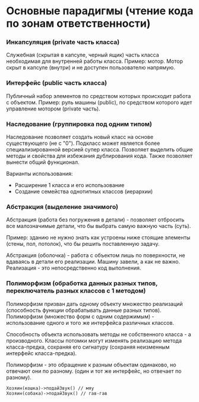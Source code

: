 # Основные парадигмы (чтение кода по зонам ответственности)

### Инкапсуляция (private часть класса)

Служебная (скрытая в капсуле, черный ящик) часть класса необходимая для внутренней работы класса.
Пример: мотор. Мотор скрыт в капсуле (внутри) и не доступен пользователю напрямую.

### Интерфейс (public часть класса)

Публичный набор элементов по средством которых происходит работа с объектом.
Пример: руль машины (public), по средством которого идет управление мотором (private часть).

### Наследование (группировка под одним типом)

Наследование позволяет создать новый класс на основе существующего (не с "0").
Подкласс может является более специализированной версией супер класса.
Позволяет выделить общие методы и свойства для избежания дублирования кода.
Также позволяет вынести общий функционал.

Варианты использования:

- Расширение 1 класса и его использование
- Создание семейства однотипных классов (иерархии)

### Абстракция (выделение значимого)

Абстракция (работа без погружения в детали) - позволяет отбросить все малозначимые детали, что бы выбрать самую важную часть (суть).

Пример: зданию не нужно знать как устроены ниже стоящие элементы (стены, пол, потолок), что бы решить поставленную задачу.

Абстракция (оболочка) - работа с объектом лишь по поверхности, не вдаваясь в детали его реализации.
Машину завели, а как не важно. Реализация - это непосредственно код выполнения.

### Полиморфизм (обработка данных разных типов, переключатель разных классов с 1 методом)

Полиморфизм призван дать одному объекту множество реализаций (способность функции обрабатывать данные разных типов).
Полиморфизм (множество форм с одним содержимым) - использование одного и того же интерфейса различных классов.

Способность объекта использовать методы не собственного класса - а производного.
Классы потомки могут изменять реализацию метода класса-предка, сохраняя его сигнатуру (сохраняя неизменным интерфейс класса-предка).

Полиморфизм - это обращение к разным объектам одинаково, но отвечают они по разному.
(один и тот же интерфейс, но отвечает по разному).

```
Хозяин(кошка)->подайЗвук() // мяу
Хозяин(собака)->подайЗвук() // гав-гав
```